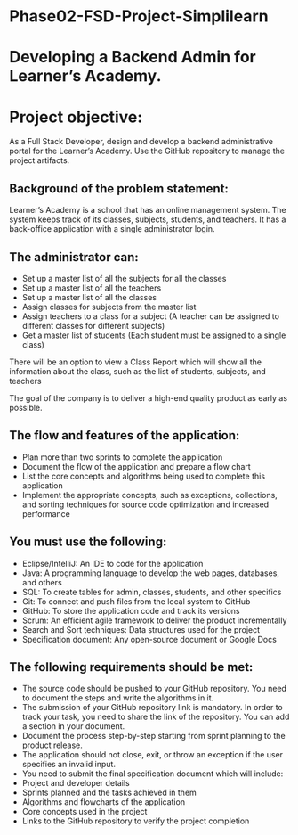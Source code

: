 # Phase02-FSD-Project-Simplilearn
# Developing a Backend Admin for Learner’s Academy.


# Project objective: 

As a Full Stack Developer, design and develop a backend administrative portal for the Learner’s Academy. Use the GitHub repository to manage the project artifacts. 

## Background of the problem statement:

Learner’s Academy is a school that has an online management system. The system keeps track of its classes, subjects, students, and teachers. It has a back-office application with a single administrator login.

## The administrator can:

* Set up a master list of all the subjects for all the classes
* Set up a master list of all the teachers
* Set up a master list of all the classes
* Assign classes for subjects from the master list
* Assign teachers to a class for a subject (A teacher can be assigned to different classes for different subjects)
* Get a master list of students (Each student must be assigned to a single class)
     
There will be an option to view a Class Report which will show all the information about the class, such as the list of students, subjects, and teachers
     
The goal of the company is to deliver a high-end quality product as early as possible. 

## The flow and features of the application: 

* Plan more than two sprints to complete the application
* Document the flow of the application and prepare a flow chart 
* List the core concepts and algorithms being used to complete this application
* Implement the appropriate concepts, such as exceptions, collections, and sorting techniques for source code optimization and increased performance 


## You must use the following: 

* Eclipse/IntelliJ: An IDE to code for the application 
* Java: A programming language to develop the web pages, databases, and others
* SQL: To create tables for admin, classes, students, and other specifics
* Git: To connect and push files from the local system to GitHub 
* GitHub: To store the application code and track its versions 
* Scrum: An efficient agile framework to deliver the product incrementally 
* Search and Sort techniques: Data structures used for the project 
* Specification document: Any open-source document or Google Docs 
 
## The following requirements should be met: 

* The source code should be pushed to your GitHub repository. You need to document the steps and write the algorithms in it.
* The submission of your GitHub repository link is mandatory. In order to track your task, you need to share the link of the repository. You can add a section in your document. 
* Document the process step-by-step starting from sprint planning to the product release. 
* The application should not close, exit, or throw an exception if the user specifies an invalid input.
* You need to submit the final specification document which will include: 
* Project and developer details 
* Sprints planned and the tasks achieved in them 
* Algorithms and flowcharts of the application 
* Core concepts used in the project 
* Links to the GitHub repository to verify the project completion  
